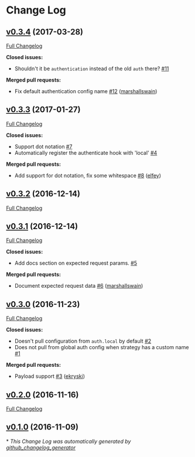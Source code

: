 # Change Log

## [v0.3.4](https://github.com/feathersjs/feathers-authentication-local/tree/v0.3.4) (2017-03-28)
[Full Changelog](https://github.com/feathersjs/feathers-authentication-local/compare/v0.3.3...v0.3.4)

**Closed issues:**

- Shouldn't it be `authentication` instead of the old `auth` there? [\#11](https://github.com/feathersjs/feathers-authentication-local/issues/11)

**Merged pull requests:**

- Fix default authentication config name [\#12](https://github.com/feathersjs/feathers-authentication-local/pull/12) ([marshallswain](https://github.com/marshallswain))

## [v0.3.3](https://github.com/feathersjs/feathers-authentication-local/tree/v0.3.3) (2017-01-27)
[Full Changelog](https://github.com/feathersjs/feathers-authentication-local/compare/v0.3.2...v0.3.3)

**Closed issues:**

- Support dot notation [\#7](https://github.com/feathersjs/feathers-authentication-local/issues/7)
- Automatically register the authenticate hook with 'local' [\#4](https://github.com/feathersjs/feathers-authentication-local/issues/4)

**Merged pull requests:**

- Add support for dot notation, fix some whitespace [\#8](https://github.com/feathersjs/feathers-authentication-local/pull/8) ([elfey](https://github.com/elfey))

## [v0.3.2](https://github.com/feathersjs/feathers-authentication-local/tree/v0.3.2) (2016-12-14)
[Full Changelog](https://github.com/feathersjs/feathers-authentication-local/compare/v0.3.1...v0.3.2)

## [v0.3.1](https://github.com/feathersjs/feathers-authentication-local/tree/v0.3.1) (2016-12-14)
[Full Changelog](https://github.com/feathersjs/feathers-authentication-local/compare/v0.3.0...v0.3.1)

**Closed issues:**

- Add docs section on expected request params. [\#5](https://github.com/feathersjs/feathers-authentication-local/issues/5)

**Merged pull requests:**

- Document expected request data [\#6](https://github.com/feathersjs/feathers-authentication-local/pull/6) ([marshallswain](https://github.com/marshallswain))

## [v0.3.0](https://github.com/feathersjs/feathers-authentication-local/tree/v0.3.0) (2016-11-23)
[Full Changelog](https://github.com/feathersjs/feathers-authentication-local/compare/v0.2.0...v0.3.0)

**Closed issues:**

- Doesn't pull configuration from `auth.local` by default [\#2](https://github.com/feathersjs/feathers-authentication-local/issues/2)
- Does not pull from global auth config when strategy has a custom name [\#1](https://github.com/feathersjs/feathers-authentication-local/issues/1)

**Merged pull requests:**

- Payload support [\#3](https://github.com/feathersjs/feathers-authentication-local/pull/3) ([ekryski](https://github.com/ekryski))

## [v0.2.0](https://github.com/feathersjs/feathers-authentication-local/tree/v0.2.0) (2016-11-16)
[Full Changelog](https://github.com/feathersjs/feathers-authentication-local/compare/v0.1.0...v0.2.0)

## [v0.1.0](https://github.com/feathersjs/feathers-authentication-local/tree/v0.1.0) (2016-11-09)


\* *This Change Log was automatically generated by [github_changelog_generator](https://github.com/skywinder/Github-Changelog-Generator)*
